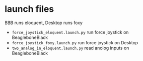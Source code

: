 # launch files

BBB runs eloquent, Desktop runs foxy


 - `force_joystick_eloquent.launch.py` run force joystick on BeagleboneBlack
 - `force_joystick_foxy.launch.py` run force joystick on Desktop
 - `two_analog_in_eloquent.launch.py` read anolog inputs on BeagleboneBlack



 


